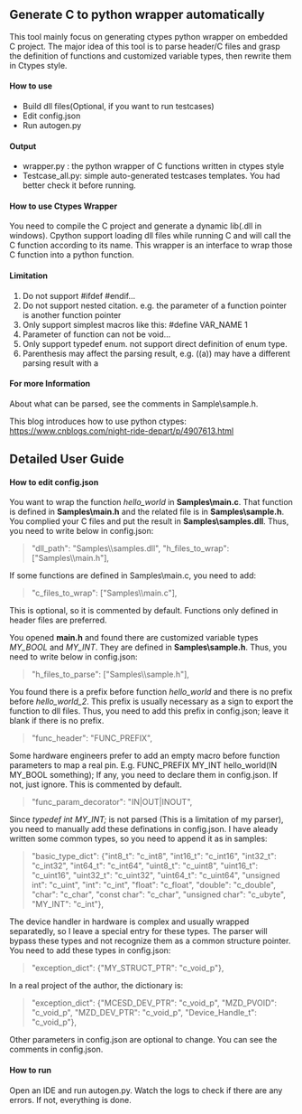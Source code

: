 ## Generate C to python wrapper automatically
This tool mainly focus on generating ctypes python wrapper on embedded C project.
The major idea of this tool is to parse header/C files and grasp the definition of functions and customized variable types, then rewrite them in Ctypes style.

#### How to use
+ Build dll files(Optional, if you want to run testcases)
+ Edit config.json
+ Run autogen.py

#### Output
+ wrapper.py : the python wrapper of C functions written in ctypes style
+ Testcase_all.py: simple auto-generated testcases templates. You had better check it before running.

#### How to use Ctypes Wrapper
You need to compile the C project and generate a dynamic lib(.dll in windows).
Cpython support loading dll files while running C and will call the C function according to its name.
This wrapper is an interface to wrap those C function into a python function.

#### Limitation
1. Do not support #ifdef #endif...
2. Do not support nested citation. e.g. the parameter of a function pointer is another function pointer
3. Only support simplest macros like this: #define VAR_NAME 1
4. Parameter of function can not be void...
5. Only support typedef enum. not support direct definition of enum type.
6. Parenthesis may affect the parsing result, e.g. ((a)) may have a different parsing result with a
 

#### For more Information
About what can be parsed, see the comments in Sample\sample.h.

This blog introduces how to use python ctypes:
https://www.cnblogs.com/night-ride-depart/p/4907613.html

## Detailed User Guide 
#### How to edit config.json
You want to wrap the function *hello_world* in **Samples\main.c**. That function is defined in **Samples\main.h** and the related file is in **Samples\sample.h**. You complied your C files and put the result in **Samples\samples.dll**. Thus, you need to write below in config.json:
> "dll_path": "Samples\\\samples.dll",
"h_files_to_wrap": ["Samples\\\main.h"],

If some functions are defined in Samples\main.c, you need to add:
> "c_files_to_wrap": ["Samples\\\main.c"],

This is optional, so it is commented by default. Functions only defined in header files are preferred.

You opened **main.h** and found there are customized variable types *MY_BOOL* and *MY_INT*. They are defined in **Samples\sample.h**. Thus, you need to write below in config.json:
> "h_files_to_parse": ["Samples\\\sample.h"],

You found there is a prefix before function *hello_world* and there is no prefix before *hello_world_2*. This prefix is usually necessary as a sign to export the function to dll files. Thus, you need to add this prefix in config.json; leave it blank if there is no prefix.
> "func_header": "FUNC_PREFIX",

Some hardware engineers prefer to add an empty macro before function parameters to map a real pin. E.g. 
 FUNC_PREFIX MY_INT hello_world(IN MY_BOOL something);
 If any, you need to declare them in config.json. If not, just ignore. This is commented by default.
 > "func_param_decorator": "IN|OUT|INOUT",

Since *typedef int MY_INT;* is not parsed (This is a limitation of my parser), you need to manually add these definations in config.json. I have aleady written some common types, so you need to append it as in samples:
> 	"basic_type_dict": {"int8_t": "c_int8", "int16_t": "c_int16", "int32_t": "c_int32", "int64_t": "c_int64", "uint8_t": "c_uint8", "uint16_t": "c_uint16", "uint32_t": "c_uint32", "uint64_t": "c_uint64", "unsigned int": "c_uint", "int": "c_int", "float": "c_float", "double": "c_double", "char": "c_char", "const char": "c_char", "unsigned char": "c_ubyte", "MY_INT": "c_int"},  

The device handler in hardware is complex and usually wrapped separatedly, so I leave a special entry for these types. The parser will bypass these types and not recognize them as a common structure pointer. You need to add these types in config.json:
> "exception_dict": {"MY_STRUCT_PTR": "c_void_p"},

In a real project of the author, the dictionary is:
>"exception_dict": {"MCESD_DEV_PTR": "c_void_p", "MZD_PVOID": "c_void_p", "MZD_DEV_PTR":  "c_void_p", "Device_Handle_t": "c_void_p"},

Other parameters in config.json are optional to change. You can see the comments in config.json.

#### How to run
Open an IDE and run autogen.py. Watch the logs to check if there are any errors. If not, everything is done.